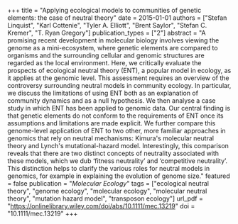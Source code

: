+++
title = "Applying ecological models to communities of genetic elements: the case of neutral theory"
date = 2015-01-01
authors = ["Stefan Linquist", "Karl Cottenie", "Tyler A. Elliott", "Brent Saylor", "Stefan C. Kremer", "T. Ryan Gregory"]
publication_types = ["2"]
abstract = "A promising recent development in molecular biology involves viewing the genome as a mini-ecosystem, where genetic elements are compared to organisms and the surrounding cellular and genomic structures are regarded as the local environment. Here, we critically evaluate the prospects of ecological neutral theory (ENT), a popular model in ecology, as it applies at the genomic level. This assessment requires an overview of the controversy surrounding neutral models in community ecology. In particular, we discuss the limitations of using ENT both as an explanation of community dynamics and as a null hypothesis. We then analyse a case study in which ENT has been applied to genomic data. Our central finding is that genetic elements do not conform to the requirements of ENT once its assumptions and limitations are made explicit. We further compare this genome-level application of ENT to two other, more familiar approaches in genomics that rely on neutral mechanisms: Kimura's molecular neutral theory and Lynch's mutational-hazard model. Interestingly, this comparison reveals that there are two distinct concepts of neutrality associated with these models, which we dub ‘fitness neutrality’ and ‘competitive neutrality’. This distinction helps to clarify the various roles for neutral models in genomics, for example in explaining the evolution of genome size."
featured = false
publication = "*Molecular Ecology*"
tags = ["ecological neutral theory", "genome ecology", "molecular ecology", "molecular neutral theory", "mutation hazard model", "transposon ecology"]
url_pdf = "https://onlinelibrary.wiley.com/doi/abs/10.1111/mec.13219"
doi = "10.1111/mec.13219"
+++

